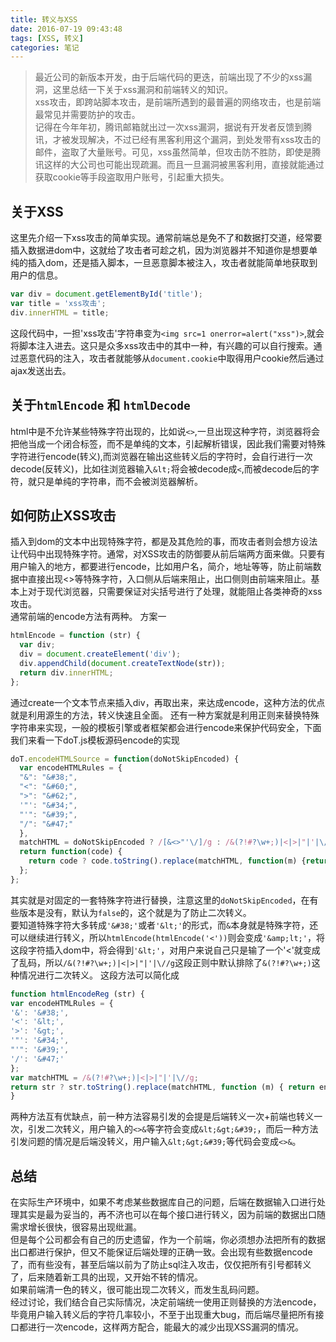 ```yaml
---
title: 转义与XSS
date: 2016-07-19 09:43:48
tags: [XSS, 转义]
categories: 笔记
---
```

> 最近公司的新版本开发，由于后端代码的更迭，前端出现了不少的xss漏洞，这里总结一下关于xss漏洞和前端转义的知识。  
xss攻击，即跨站脚本攻击，是前端所遇到的最普遍的网络攻击，也是前端最常见并需要防护的攻击。  
记得在今年年初，腾讯邮箱就出过一次xss漏洞，据说有开发者反馈到腾讯，才被发现解决，不过已经有黑客利用这个漏洞，到处发带有xss攻击的邮件，盗取了大量账号。可见，xss虽然简单，但攻击防不胜防，即使是腾讯这样的大公司也可能出现疏漏。而且一旦漏洞被黑客利用，直接就能通过获取cookie等手段盗取用户账号，引起重大损失。  

## 关于XSS   
这里先介绍一下xss攻击的简单实现。通常前端总是免不了和数据打交道，经常要插入数据进dom中，这就给了攻击者可趁之机，因为浏览器并不知道你是想要单纯的插入dom，还是插入脚本，一旦恶意脚本被注入，攻击者就能简单地获取到用户的信息。  
```js
var div = document.getElementById('title');
var title = 'xss攻击';
div.innerHTML = title;
```
这段代码中，一担'xss攻击'字符串变为`<img src=1 onerror=alert("xss")>`,就会将脚本注入进去。这只是众多xss攻击中的其中一种，有兴趣的可以自行搜索。通过恶意代码的注入，攻击者就能够从`document.cookie`中取得用户cookie然后通过ajax发送出去。  
## 关于`htmlEncode` 和 `htmlDecode`  
html中是不允许某些特殊字符出现的，比如说`<>`,一旦出现这种字符，浏览器将会把他当成一个闭合标签，而不是单纯的文本，引起解析错误，因此我们需要对特殊字符进行encode(转义),而浏览器在输出这些转义后的字符时，会自行进行一次decode(反转义)，比如往浏览器输入`&lt;`将会被decode成`<`,而被decode后的字符，就只是单纯的字符串，而不会被浏览器解析。  
## 如何防止XSS攻击   
插入到dom的文本中出现特殊字符，都是及其危险的事，而攻击者则会想方设法让代码中出现特殊字符。通常，对XSS攻击的防御要从前后端两方面来做。只要有用户输入的地方，都要进行encode，比如用户名，简介，地址等等，防止前端数据中直接出现<>等特殊字符，入口侧从后端来阻止，出口侧则由前端来阻止。基本上对于现代浏览器，只需要保证对尖括号进行了处理，就能阻止各类神奇的xss攻击。  
通常前端的encode方法有两种。 
方案一
```js
htmlEncode = function (str) {
  var div;
  div = document.createElement('div');
  div.appendChild(document.createTextNode(str));
  return div.innerHTML;
};
```
通过create一个文本节点来插入div，再取出来，来达成encode，这种方法的优点就是利用源生的方法，转义快速且全面。
还有一种方案就是利用正则来替换特殊字符串来实现，一般的模板引擎或者框架都会进行encode来保护代码安全，下面我们来看一下doT.js模板源码encode的实现
```js
doT.encodeHTMLSource = function(doNotSkipEncoded) {
  var encodeHTMLRules = { 
  "&": "&#38;", 
  "<": "&#60;",
  ">": "&#62;",
  '"': "&#34;",
  "'": "&#39;",
  "/": "&#47;"
  },
  matchHTML = doNotSkipEncoded ? /[&<>"'\/]/g : /&(?!#?\w+;)|<|>|"|'|\//g;
  return function(code) {
    return code ? code.toString().replace(matchHTML, function(m) {return encodeHTMLRules[m] || m;}) : "";
  };
};
```
其实就是对固定的一套特殊字符进行替换，注意这里的`doNotSkipEncoded`，在有些版本是没有，默认为`false`的，这个就是为了防止二次转义。  
要知道特殊字符大多转成`'&#38;'`或者`'&lt;'`的形式，而`&`本身就是特殊字符，还可以继续进行转义，所以`htmlEncode(htmlEncode('<'))`则会变成`'&amp;lt;'`，将这段字符插入dom中，将会得到`'&lt;'`，对用户来说自己只是输了一个'<'就变成了乱码，所以`/&(?!#?\w+;)|<|>|"|'|\//g`这段正则中默认排除了`&(?!#?\w+;)`这种情况进行二次转义。
这段方法可以简化成
```js
function htmlEncodeReg (str) {
var encodeHTMLRules = {
'&': '&#38;',
'<': '&lt;',
'>': '&gt;',
'"': '&#34;',
"'": '&#39;',
'/': '&#47;'
};
var matchHTML = /&(?!#?\w+;)|<|>|"|'|\//g;
return str ? str.toString().replace(matchHTML, function (m) { return encodeHTMLRules[m] || m; }) : '';
}
```  
两种方法互有优缺点，前一种方法容易引发的会提是后端转义一次+前端也转义一次，引发二次转义，用户输入的`<>&`等字符会变成`&lt;&gt;&#39;`，而后一种方法引发问题的情况是后端没转义，用户输入`&lt;&gt;&#39;`等代码会变成`<>&`。
## 总结
在实际生产环境中，如果不考虑某些数据库自己的问题，后端在数据输入口进行处理其实是最为妥当的，再不济也可以在每个接口进行转义，因为前端的数据出口随需求增长很快，很容易出现纰漏。  
但是每个公司都会有自己的历史遗留，作为一个前端，你必须想办法把所有的数据出口都进行保护，但又不能保证后端处理的正确一致。会出现有些数据encode了，而有些没有，甚至后端以前为了防止sql注入攻击，仅仅把所有引号都转义了，后来随着新工具的出现，又开始不转的情况。  
如果前端清一色的转义，很可能出现二次转义，而发生乱码问题。  
经过讨论，我们结合自己实际情况，决定前端统一使用正则替换的方法encode，毕竟用户输入转义后的字符几率较小，不至于出现重大bug，而后端尽量把所有接口都进行一次encode，这样两方配合，能最大的减少出现XSS漏洞的情况。
